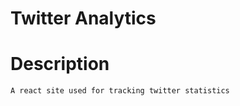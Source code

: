 # Twitter Analytics
Description
===========
```
A react site used for tracking twitter statistics
```
